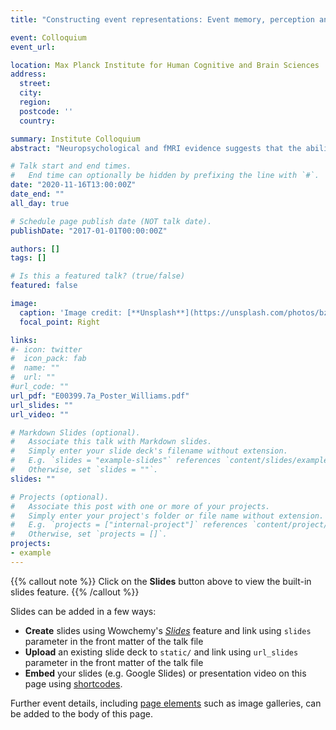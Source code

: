 ```yaml
---
title: "Constructing event representations: Event memory, perception and imagination"

event: Colloquium
event_url: 

location: Max Planck Institute for Human Cognitive and Brain Sciences
address:
  street: 
  city: 
  region: 
  postcode: ''
  country: 

summary: Institute Colloquium
abstract: "Neuropsychological and fMRI evidence suggests that the ability to vividly remember our personal past, and imagine future scenarios, involves two closely connected regions: the hippocampus and ventromedial prefrontal cortex (vmPFC). Despite evidence of a direct anatomical connection from hippocampus to vmPFC, it is unknown whether hippocampal-vmPFC structural connectivity supports both past and future-oriented episodic thinking. I will report a novel association between white matter microstructure of the pre-commissural fornix and episodic past and future thinking. Thus, elucidating a potential anatomical mechanism by which direct hippocampal-to-vmPFC connectivity supports constructive episodic processing. These findings provide support for the idea of a ‘core’ network supporting both the re-construction of autobiographical events and the construction of hypothetical personal future events (Benoit & Schacter, 2015). This indicates that individual differences in structural connectivity are important for how richly people can “mentally roam at will over what has happened, as readily as over what might happen” (Tulving, 2002). Additionally, perhaps a common neurocognitive network supports the construction of event representations for autobiographical memory and online scene construction. I will report other work on the construction of internal scene representations and hippocampal subfield volumes. I hope to convince you of the value of zooming in with ultra-high-resolution imaging for precise anatomical characterisation, as well as zooming out to look at structural neuroanatomical networks and the importance of broader network understanding."

# Talk start and end times.
#   End time can optionally be hidden by prefixing the line with `#`.
date: "2020-11-16T13:00:00Z"
date_end: ""
all_day: true

# Schedule page publish date (NOT talk date).
publishDate: "2017-01-01T00:00:00Z"

authors: []
tags: []

# Is this a featured talk? (true/false)
featured: false

image:
  caption: 'Image credit: [**Unsplash**](https://unsplash.com/photos/bzdhc5b3Bxs)'
  focal_point: Right

links:
#- icon: twitter
#  icon_pack: fab
#  name: ""
#  url: ""
#url_code: ""
url_pdf: "E00399.7a_Poster_Williams.pdf"
url_slides: ""
url_video: ""

# Markdown Slides (optional).
#   Associate this talk with Markdown slides.
#   Simply enter your slide deck's filename without extension.
#   E.g. `slides = "example-slides"` references `content/slides/example-slides.md`.
#   Otherwise, set `slides = ""`.
slides: ""

# Projects (optional).
#   Associate this post with one or more of your projects.
#   Simply enter your project's folder or file name without extension.
#   E.g. `projects = ["internal-project"]` references `content/project/deep-learning/index.md`.
#   Otherwise, set `projects = []`.
projects:
- example
---
```


{{% callout note %}}
Click on the **Slides** button above to view the built-in slides feature.
{{% /callout %}}

Slides can be added in a few ways:

- **Create** slides using Wowchemy's [*Slides*](https://wowchemy.com/docs/managing-content/#create-slides) feature and link using `slides` parameter in the front matter of the talk file
- **Upload** an existing slide deck to `static/` and link using `url_slides` parameter in the front matter of the talk file
- **Embed** your slides (e.g. Google Slides) or presentation video on this page using [shortcodes](https://wowchemy.com/docs/writing-markdown-latex/).

Further event details, including [page elements](https://wowchemy.com/docs/writing-markdown-latex/) such as image galleries, can be added to the body of this page.
